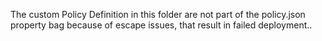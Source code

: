 The custom Policy Definition in this folder are not part of the policy.json property bag because of escape issues, that result in failed deployment..
